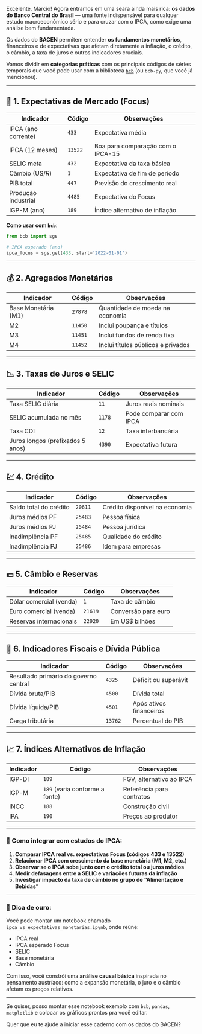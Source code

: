 Excelente, Márcio! Agora entramos em uma seara ainda mais rica: **os dados do Banco Central do Brasil** — uma fonte indispensável para qualquer estudo macroeconômico sério e para cruzar com o IPCA, como exige uma análise bem fundamentada.

Os dados do **BACEN** permitem entender **os fundamentos monetários**, financeiros e de expectativas que afetam diretamente a inflação, o crédito, o câmbio, a taxa de juros e outros indicadores cruciais.

Vamos dividir em **categorias práticas** com os principais códigos de séries temporais que você pode usar com a biblioteca [`bcb`](https://pypi.org/project/bcb/) (ou `bcb-py`, que você já mencionou).

---

## 📘 **1. Expectativas de Mercado (Focus)**

| Indicador | Código | Observações |
|-----------|--------|-------------|
| IPCA (ano corrente) | `433` | Expectativa média |
| IPCA (12 meses) | `13522` | Boa para comparação com o IPCA-15 |
| SELIC meta | `432` | Expectativa da taxa básica |
| Câmbio (US$/R$) | `1` | Expectativa de fim de período |
| PIB total | `447` | Previsão do crescimento real |
| Produção industrial | `4485` | Expectativa do Focus |
| IGP-M (ano) | `189` | Índice alternativo de inflação |

**Como usar com `bcb`**:

```python
from bcb import sgs

# IPCA esperado (ano)
ipca_focus = sgs.get(433, start='2022-01-01')
```

---

## 💰 **2. Agregados Monetários**

| Indicador | Código | Observações |
|-----------|--------|-------------|
| Base Monetária (M1) | `27878` | Quantidade de moeda na economia |
| M2 | `11450` | Inclui poupança e títulos |
| M3 | `11451` | Inclui fundos de renda fixa |
| M4 | `11452` | Inclui títulos públicos e privados |

---

## 📉 **3. Taxas de Juros e SELIC**

| Indicador | Código | Observações |
|-----------|--------|-------------|
| Taxa SELIC diária | `11` | Juros reais nominais |
| SELIC acumulada no mês | `1178` | Pode comparar com IPCA |
| Taxa CDI | `12` | Taxa interbancária |
| Juros longos (prefixados 5 anos) | `4390` | Expectativa futura |

---

## 💹 **4. Crédito**

| Indicador | Código | Observações |
|-----------|--------|-------------|
| Saldo total do crédito | `20611` | Crédito disponível na economia |
| Juros médios PF | `25483` | Pessoa física |
| Juros médios PJ | `25484` | Pessoa jurídica |
| Inadimplência PF | `25485` | Qualidade do crédito |
| Inadimplência PJ | `25486` | Idem para empresas |

---

## 💵 **5. Câmbio e Reservas**

| Indicador | Código | Observações |
|-----------|--------|-------------|
| Dólar comercial (venda) | `1` | Taxa de câmbio |
| Euro comercial (venda) | `21619` | Conversão para euro |
| Reservas internacionais | `22920` | Em US$ bilhões |

---

## 🧮 **6. Indicadores Fiscais e Dívida Pública**

| Indicador | Código | Observações |
|-----------|--------|-------------|
| Resultado primário do governo central | `4325` | Déficit ou superávit |
| Dívida bruta/PIB | `4500` | Dívida total |
| Dívida líquida/PIB | `4501` | Após ativos financeiros |
| Carga tributária | `13762` | Percentual do PIB |

---

## 📈 **7. Índices Alternativos de Inflação**

| Indicador | Código | Observações |
|-----------|--------|-------------|
| IGP-DI | `189` | FGV, alternativo ao IPCA |
| IGP-M | `189` (varia conforme a fonte) | Referência para contratos |
| INCC | `188` | Construção civil |
| IPA | `190` | Preços ao produtor |

---

### 🎯 Como integrar com estudos do IPCA:

1. **Comparar IPCA real vs. expectativas Focus (códigos 433 e 13522)**
2. **Relacionar IPCA com crescimento da base monetária (M1, M2, etc.)**
3. **Observar se o IPCA sobe junto com o crédito total ou juros médios**
4. **Medir defasagens entre a SELIC e variações futuras da inflação**
5. **Investigar impacto da taxa de câmbio no grupo de “Alimentação e Bebidas”**

---

### 🧠 Dica de ouro:
Você pode montar um notebook chamado `ipca_vs_expectativas_monetarias.ipynb`, onde reúne:
- IPCA real
- IPCA esperado Focus
- SELIC
- Base monetária
- Câmbio

Com isso, você constrói uma **análise causal básica** inspirada no pensamento austríaco: como a expansão monetária, o juro e o câmbio afetam os preços relativos.

---

Se quiser, posso montar esse notebook exemplo com `bcb`, `pandas`, `matplotlib` e colocar os gráficos prontos pra você editar.

Quer que eu te ajude a iniciar esse caderno com os dados do BACEN?